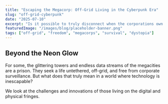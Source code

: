 ```yaml
---
title: "Escaping the Megacorp: Off-Grid Living in the Cyberpunk Era"
slug: "off-grid-cyberpunk"
date: "2025-07-10"
excerpt: "Is it possible to truly disconnect when the corporations own everything? Exploring the fringes of society."
featuredImage: "/images/blog/placeholder-banner.png"
tags: ["off-grid", "freedom", "megacorps", "survival", "dystopia"]
---
```


## Beyond the Neon Glow

For some, the glittering towers and endless data streams of the megacities are a prison. They seek a life untethered, off-grid, and free from corporate surveillance. But what does that truly mean in a world where technology is inescapable?

We look at the challenges and innovations of those living on the digital and physical fringes.
